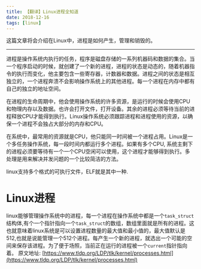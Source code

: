 ```yaml
---
title: 【翻译】Linux进程全知道
date: 2018-12-16
tags: [linux]
---
```

这篇文章将会介绍在Linux中，进程是如何产生，管理和销毁的。

---
进程是操作系统内执行的任务，程序是磁盘存储的一系列机器码和数据的集合。当一个程序启动的时候，就创建了一个新的进程，进程的状态是动态的，随着机器指令的执行而变化，他主要包含一些寄存器，计数器和数据。进程之间的状态是相互独立的，一个进程奔溃不会影响操作系统上的其他进程。每一个进程在内存中都有自己的独立的地址空间。

在进程的生命周期中，他会使用操作系统的许多资源，是运行的时候会使用CPU和物理内存以及数据。也许会打开文件，打开设备。其余的进程必须等待当前的进程释放CPU才能得到执行。Linux操作系统必须跟踪进程和进程使用的资源，以确保一个进程不会独占大部分的内存和CPU。

在系统中，最常用的资源就是CPU，他只能同一时间被一个进程占用。Linux是一个多任务操作系统，每一段时间内都运行多个进程。如果有多个CPU, 系统主剩下的进程必须要等待有一个一个CPU空闲可以使用，这个进程才能够得到执行。多处理是用来解决并发问题的一个比较简洁的方法。

linux支持多个格式的可执行文件，ELF就是其中一种. 

# Linux进程
linux能够管理操作系统中的进程，每一个进程在操作系统中都是一个`task_struct`结构体,有个一个指针指向一个`task_struct`的数组，数组里面就是所有的进程。这也就意味着linux系统是可以设置进程数量的最大值和最小值的，最大值默认是512,也就是说能管理一个512个进程。每产生一个新的进程，就选出一个可能的空间来保存该进程。为了便于场照，当前正在运行的进程被一个`current`指针指向着。
原文地址: [https://www.tldp.org/LDP/tlk/kernel/processes.html](https://www.tldp.org/LDP/tlk/kernel/processes.html)
